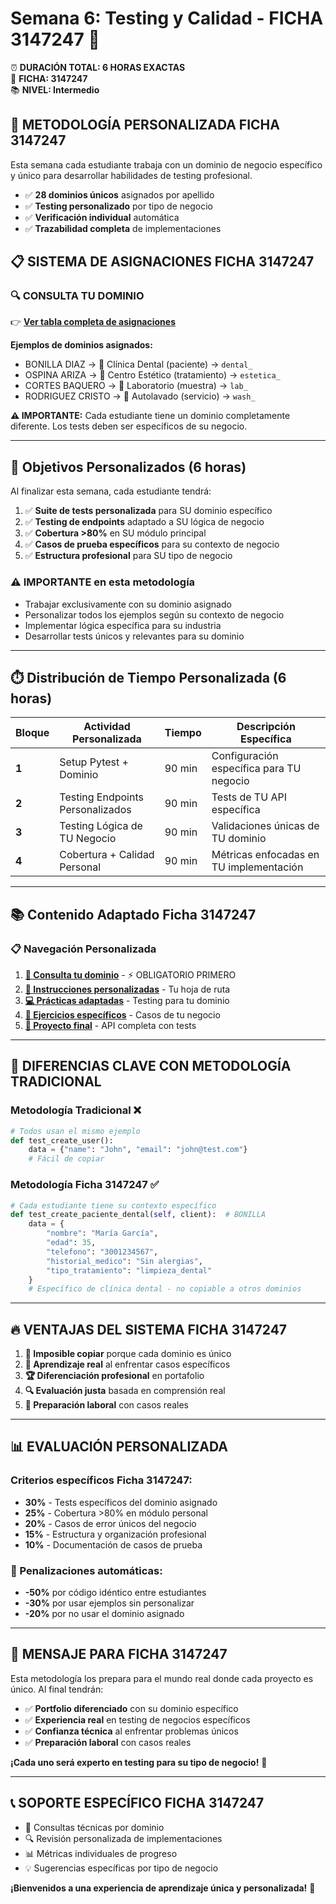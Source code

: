 # Semana 6: Testing y Calidad - FICHA 3147247 🧪

⏰ **DURACIÓN TOTAL: 6 HORAS EXACTAS**  
🎯 **FICHA: 3147247**  
📚 **NIVEL: Intermedio**

## 🚨 **METODOLOGÍA PERSONALIZADA FICHA 3147247**

Esta semana cada estudiante trabaja con un dominio de negocio específico y único para desarrollar habilidades de testing profesional.

- ✅ **28 dominios únicos** asignados por apellido
- ✅ **Testing personalizado** por tipo de negocio
- ✅ **Verificación individual** automática
- ✅ **Trazabilidad completa** de implementaciones

## 📋 **SISTEMA DE ASIGNACIONES FICHA 3147247**

### **🔍 CONSULTA TU DOMINIO**

👉 **[Ver tabla completa de asignaciones](./ASIGNACION-DOMINIOS-FICHA-3147247.md)**

**Ejemplos de dominios asignados:**

- BONILLA DIAZ → 🦷 Clínica Dental (paciente) → `dental_`
- OSPINA ARIZA → 💄 Centro Estético (tratamiento) → `estetica_`
- CORTES BAQUERO → 🧪 Laboratorio (muestra) → `lab_`
- RODRIGUEZ CRISTO → 🚗 Autolavado (servicio) → `wash_`

**⚠️ IMPORTANTE:** Cada estudiante tiene un dominio completamente diferente. Los tests deben ser específicos de su negocio.

---

## 🎯 Objetivos Personalizados (6 horas)

Al finalizar esta semana, cada estudiante tendrá:

1. ✅ **Suite de tests personalizada** para SU dominio específico
2. ✅ **Testing de endpoints** adaptado a SU lógica de negocio
3. ✅ **Cobertura >80%** en SU módulo principal
4. ✅ **Casos de prueba específicos** para su contexto de negocio
5. ✅ **Estructura profesional** para SU tipo de negocio

### ⚠️ **IMPORTANTE en esta metodología**

- Trabajar exclusivamente con su dominio asignado
- Personalizar todos los ejemplos según su contexto de negocio
- Implementar lógica específica para su industria
- Desarrollar tests únicos y relevantes para su dominio

---

## ⏱️ Distribución de Tiempo Personalizada (6 horas)

| Bloque | Actividad Personalizada          | Tiempo | Descripción Específica                   |
| ------ | -------------------------------- | ------ | ---------------------------------------- |
| **1**  | Setup Pytest + Dominio           | 90 min | Configuración específica para TU negocio |
| **2**  | Testing Endpoints Personalizados | 90 min | Tests de TU API específica               |
| **3**  | Testing Lógica de TU Negocio     | 90 min | Validaciones únicas de TU dominio        |
| **4**  | Cobertura + Calidad Personal     | 90 min | Métricas enfocadas en TU implementación  |

---

## 📚 Contenido Adaptado Ficha 3147247

### **📋 Navegación Personalizada**

1. **[🧭 Consulta tu dominio](./ASIGNACION-DOMINIOS-FICHA-3147247.md)** - ⚡ OBLIGATORIO PRIMERO
2. **[📝 Instrucciones personalizadas](./INSTRUCCIONES-ESTUDIANTES-FICHA-3147247.md)** - Tu hoja de ruta
3. **[💻 Prácticas adaptadas](./2-practica-ficha-3147247/)** - Testing para tu dominio
4. **[🎯 Ejercicios específicos](./3-ejercicios-ficha-3147247/)** - Casos de tu negocio
5. **[🚀 Proyecto final](./4-proyecto-ficha-3147247/)** - API completa con tests

---

## 🚨 **DIFERENCIAS CLAVE CON METODOLOGÍA TRADICIONAL**

### **Metodología Tradicional** ❌

```python
# Todos usan el mismo ejemplo
def test_create_user():
    data = {"name": "John", "email": "john@test.com"}
    # Fácil de copiar
```

### **Metodología Ficha 3147247** ✅

```python
# Cada estudiante tiene su contexto específico
def test_create_paciente_dental(self, client):  # BONILLA
    data = {
        "nombre": "María García",
        "edad": 35,
        "telefono": "3001234567",
        "historial_medico": "Sin alergias",
        "tipo_tratamiento": "limpieza_dental"
    }
    # Específico de clínica dental - no copiable a otros dominios
```

---

## 🔥 **VENTAJAS DEL SISTEMA FICHA 3147247**

1. **🚫 Imposible copiar** porque cada dominio es único
2. **🎯 Aprendizaje real** al enfrentar casos específicos
3. **🏆 Diferenciación profesional** en portafolio
4. **🔍 Evaluación justa** basada en comprensión real
5. **💼 Preparación laboral** con casos reales

---

## 📊 **EVALUACIÓN PERSONALIZADA**

### **Criterios específicos Ficha 3147247:**

- **30%** - Tests específicos del dominio asignado
- **25%** - Cobertura >80% en módulo personal
- **20%** - Casos de error únicos del negocio
- **15%** - Estructura y organización profesional
- **10%** - Documentación de casos de prueba

### **🚨 Penalizaciones automáticas:**

- **-50%** por código idéntico entre estudiantes
- **-30%** por usar ejemplos sin personalizar
- **-20%** por no usar el dominio asignado

---

## 🎉 **MENSAJE PARA FICHA 3147247**

Esta metodología los prepara para el mundo real donde cada proyecto es único. Al final tendrán:

- ✅ **Portfolio diferenciado** con su dominio específico
- ✅ **Experiencia real** en testing de negocios específicos
- ✅ **Confianza técnica** al enfrentar problemas únicos
- ✅ **Preparación laboral** con casos reales

**¡Cada uno será experto en testing para su tipo de negocio!** 🚀

---

## 📞 **SOPORTE ESPECÍFICO FICHA 3147247**

- 📧 Consultas técnicas por dominio
- 🔍 Revisión personalizada de implementaciones
- 📊 Métricas individuales de progreso
- 💡 Sugerencias específicas por tipo de negocio

**¡Bienvenidos a una experiencia de aprendizaje única y personalizada!** 🎯
